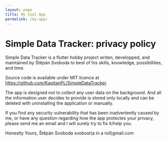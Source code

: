 ```yaml
---
layout: page
title: My Cool App
permalink: /my-app/
---
```

# Simple Data Tracker: privacy policy

Simple Data Tracker is a flutter hobby project writen, developped, and maintained by Štěpán Svoboda to best of his skills, knowledge, possibilities, and time.

Source code is available under MIT licence at https://github.com/KapitanPL/SimpleDataTracker. 

The app is designed not to collect any user data on the background. And all the information user decides to provide is stored only locally and can be deleted with uninstalling the application or manually.

If you find any security vulnerability that has been inadvertently caused by me, or have any question regarding how the app protectes your privacy, please send me an email and I will surely try to fix it/help you.

Honestly Yours, 
Štěpán Svoboda
svobost(a in a roll)gmail.com
